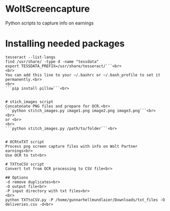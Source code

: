 # WoltScreencapture
Python scripts to capture info on earnings<br>

# Installing needed packages 
```sudo dnf install tesseract tesseract-langpack-dan
tesseract --list-langs
find /usr/share/ -type d -name "tessdata"
export TESSDATA_PREFIX=/usr/share/tesseract/```<br>
<br>
You can add this line to your ~/.bashrc or ~/.bash_profile to set it permanently.<br>
<br>
```pip install pillow```<br>


# stich_images script
Concatenate PNG files and prepare for OCR.<br>
```python stitch_images.py image1.png image2.png image3.png```<br>
<br>
or <br>
<br>
```python stitch_images.py /path/to/folder```<br>


# OCRtoTXT script
Process png screen capture files with info on Wolt Partner earnings<br>
Use OCR to txt<br>

# TXTtoCSV script
Convert txt from OCR processing to CSV file<br>

## Options
-d remove duplicates<br>
-O output file<br>
-P input directory with txt files<br>
<br>
python TXTtoCSV.py -P /home/gunnarhellmundlaier/Downloads/txt_files -O deliveries.csv -d<br>
